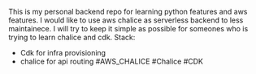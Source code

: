This is my personal backend repo for learning python features and aws features. I would like to use aws chalice as serverless backend to less maintainece.
I will try to keep it simple as possible for someones who is trying to learn chalice and cdk. 
Stack:
- Cdk for infra provisioning
- chalice for api routing
#AWS_CHALICE #Chalice #CDK
